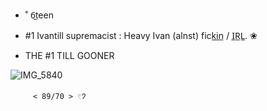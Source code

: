  - ˚ 6̲teen  



 - #1 Ivantill supremacist : Heavy Ivan (alnst) fick̲i̲n̲ / I̲R̲L̲. ❀ 
 - THE #1 TILL GOONER


![IMG_5840](https://github.com/user-attachments/assets/91a22879-cf8f-4473-8b8e-0c2a5b1c9555)


         < 89/70 > 𓏲𑁘 


   



